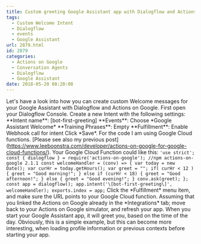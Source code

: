 ```yaml
---
title: Custom greeting Google Assistant app with Dialogflow and Actions on Google
tags:
  - Custom Welcome Intent
  - Dialogflow
  - events
  - Google Assistant
url: 2879.html
id: 2879
categories:
  - Actions on Google
  - Conversation Agents
  - Dialogflow
  - Google Assistant
date: 2018-05-20 08:20:08
---
```


Let's have a look into how you can create custom Welcome messages for your Google Assistant with Dialogflow and Actions on Google. First open your Dialogflow Console. Create a new Intent with the following settings: \*\*Intent name\*\*: \[bot-first-greeting\] \*\*Events\*\*: Choose \*Google Assistant Welcome\* \*\*Training Phrases\*\*: Empty \*\*Fulfillment\*\*: Enable Webhook call for intent Click \*Save\*. For the code I am using Google Cloud functions. \[Please see also my previous post\](https://www.leeboonstra.com/developer/actions-on-google-for-google-cloud-functions/). Your Google Cloud Function could like this: ``` 'use strict'; const { dialogflow } = require('actions-on-google'); //npm actions-on-google 2.1.1 const welcomeHandler = (conv) => { var today = new Date(); var curHr = today.getHours(); var greet = ""; if( curHr < 12 ) { greet = "Good morning!"; } else if (curHr < 18) { greet = "Good afternoon!"; } else { greet = "Good evening!"; } conv.ask(greet); }; const app = dialogflow(); app.intent('\[bot-first-greeting\]', welcomeHandler); exports.index = app; ``` Click the \*Fulfillment\* menu item, and make sure the URL points to your Google Cloud function. Assuming that you linked the Actions on Google already in the \*Integrations\* tab; move back to your Actions on Google simulator, and refresh your app. When you start your Google Assistant app, it will greet you, based on the time of the day. Obviously, this is a simple example, but this can become more interesting, when loading profile information or previous contexts before starting your app.